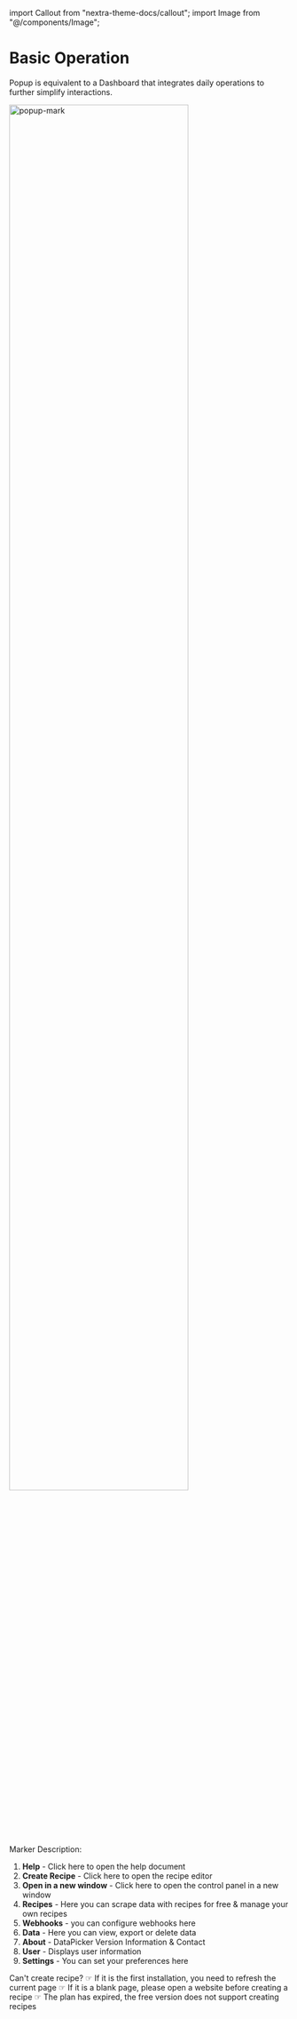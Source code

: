 import Callout from "nextra-theme-docs/callout";
import Image from "@/components/Image";

# Basic Operation

Popup is equivalent to a Dashboard that integrates daily operations to further simplify interactions.

<Image src="/screenshots/popup.png" width="80%" height="auto" alt="popup-mark" />

Marker Description:

1. **Help** - Click here to open the help document
2. **Create Recipe** - Click here to open the recipe editor
3. **Open in a new window** - Click here to open the control panel in a new window
4. **Recipes** - Here you can scrape data with recipes for free & manage your own recipes
5. **Webhooks** - you can configure webhooks here
6. **Data** - Here you can view, export or delete data
7. **About** - DataPicker Version Information & Contact
8. **User** - Displays user information
9. **Settings** - You can set your preferences here

<Callout emoji="⚠️">
Can't create recipe?  
☞ If it is the first installation, you need to refresh the current page  
☞ If it is a blank page, please open a website before creating a recipe  
☞ The plan has expired, the free version does not support creating recipes
</Callout>
